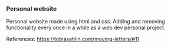 ### Personal website

Personal website made using html and css. Adding and removing functionality every once in a while as a web dev personal project.

References:
https://tobiasahlin.com/moving-letters/#11

